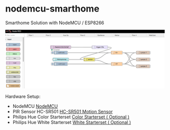# nodemcu-smarthome
Smarthome Solution with NodeMCU / ESP8266

<img src="/smarthome-flow.png">

Hardware Setup:

-  NodeMCU <a href="http://amzn.to/2qlW5U8">NodeMCU</a>
-  PIR Sensor HC-SR501 <a href="http://amzn.to/2r6hkXm">HC-SR501 Motion Sensor</a>
-  Philips Hue Color Starterset <a href="http://amzn.to/2qYxJi6"> Color Starterset ( Optional )</a>
-  Philips Hue White Starterset <a href="http://amzn.to/2s0f6sx"> White Starterset ( Optional )</a>
